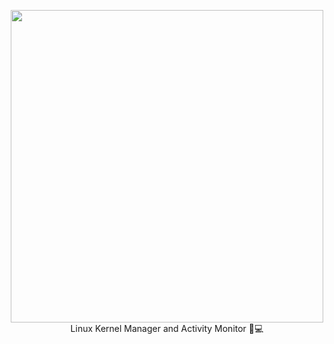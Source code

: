 <p align="center">
      <img src="https://user-images.githubusercontent.com/24392180/73918056-d5c45500-48d1-11ea-8d18-9943827ab2ed.png" width="500"><br>
      Linux Kernel Manager and Activity Monitor 🐧💻
</p>